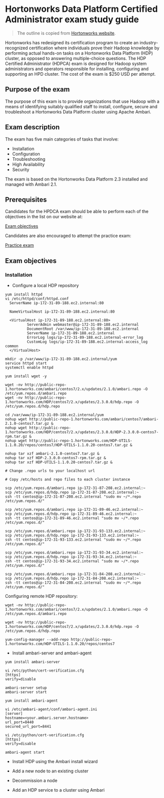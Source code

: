 # Hortonworks Data Platform Certified Administrator exam study guide

> The outline is copied from [Hortonworks website](https://hortonworks.com/services/training/certification/).

Hortonworks has redesigned its certification program to create an industry-recognized certification where
individuals prove their Hadoop knowledge by performing actual hands-on tasks on a Hortonworks Data
Platform (HDP) cluster, as opposed to answering multiple-choice questions. The HDP Certified Administrator
(HDPCA) exam is designed for Hadoop system administrators and operators responsible for installing,
configuring and supporting an HPD cluster. The cost of the exam is $250 USD per attempt.

## Purpose of the exam

The purpose of this exam is to provide organizations that use Hadoop with a means of identifying suitably
qualified staff to install, configure, secure and troubleshoot a Hortonworks Data Platform cluster using Apache
Ambari.

## Exam description

The exam has five main categories of tasks that involve:

* Installation
* Configuration
* Troubleshooting
* High Availability
* Security

The exam is based on the Hortonworks Data Platform 2.3 installed and managed with Ambari 2.1.

## Prerequisites

Candidates for the HPDCA exam should be able to perform each of the objectives in the list on our website at:

[Exam objectives](https://hortonworks.com/services/training/certification/exam-objectives/#hdpca)

Candidates are also encouraged to attempt the practice exam:

[Practice exam](https://2xbbhjxc6wk3v21p62t8n4d4-wpengine.netdna-ssl.com/wp-content/uploads/2015/04/HDPCA-PracticeExamGuide.pdf)

## Exam objectives

### Installation

* Configure a local HDP repository

```
yum install httpd
vi /etc/httpd/conf/httpd.conf
  ServerName ip-172-31-89-188.ec2.internal:80

  NameVirtualHost ip-172-31-89-188.ec2.internal:80

  <VirtualHost ip-172-31-89-188.ec2.internal:80>
          ServerAdmin webmaster@ip-172-31-89-188.ec2.internal
          DocumentRoot /var/www/ip-172-31-89-188.ec2.internal
          ServerName ip-172-31-89-188.ec2.internal
          ErrorLog logs/ip-172-31-89-188.ec2.internal-error_log
          CustomLog logs/ip-172-31-89-188.ec2.internal-access_log common
  </VirtualHost>

mkdir -p /var/www/ip-172-31-89-188.ec2.internal/yum
service httpd start
systemctl enable httpd

yum install wget -y

wget -nv http://public-repo-1.hortonworks.com/ambari/centos7/2.x/updates/2.1.0/ambari.repo -O /etc/yum.repos.d/ambari.repo
wget -nv http://public-repo-1.hortonworks.com/HDP/centos7/2.x/updates/2.3.0.0/hdp.repo -O /etc/yum.repos.d/hdp.repo

cd /var/www/ip-172-31-89-188.ec2.internal/yum
nohup wget http://public-repo-1.hortonworks.com/ambari/centos7/ambari-2.1.0-centos7.tar.gz &
nohup wget http://public-repo-1.hortonworks.com/HDP/centos7/2.x/updates/2.3.0.0/HDP-2.3.0.0-centos7-rpm.tar.gz &
nohup wget http://public-repo-1.hortonworks.com/HDP-UTILS-1.1.0.20/repos/centos7/HDP-UTILS-1.1.0.20-centos7.tar.gz &

nohup tar xzf ambari-2.1.0-centos7.tar.gz &
nohup tar xzf HDP-2.3.0.0-centos7-rpm.tar.gz &
nohup tar xzf HDP-UTILS-1.1.0.20-centos7.tar.gz &

# Change .repo urls to your localhost url

# Copy /etc/hosts and repo files to each cluster instance

scp /etc/yum.repos.d/ambari.repo ip-172-31-87-208.ec2.internal:~
scp /etc/yum.repos.d/hdp.repo ip-172-31-87-208.ec2.internal:~
ssh -tt centos@ip-172-31-87-208.ec2.internal "sudo mv ~/*.repo /etc/yum.repos.d/"

scp /etc/yum.repos.d/ambari.repo ip-172-31-89-46.ec2.internal:~
scp /etc/yum.repos.d/hdp.repo ip-172-31-89-46.ec2.internal:~
ssh -tt centos@ip-172-31-89-46.ec2.internal "sudo mv ~/*.repo /etc/yum.repos.d/"

scp /etc/yum.repos.d/ambari.repo ip-172-31-93-133.ec2.internal:~
scp /etc/yum.repos.d/hdp.repo ip-172-31-93-133.ec2.internal:~
ssh -tt centos@ip-172-31-93-133.ec2.internal "sudo mv ~/*.repo /etc/yum.repos.d/"

scp /etc/yum.repos.d/ambari.repo ip-172-31-93-34.ec2.internal:~
scp /etc/yum.repos.d/hdp.repo ip-172-31-93-34.ec2.internal:~
ssh -tt centos@ip-172-31-93-34.ec2.internal "sudo mv ~/*.repo /etc/yum.repos.d/"

scp /etc/yum.repos.d/ambari.repo ip-172-31-84-208.ec2.internal:~
scp /etc/yum.repos.d/hdp.repo ip-172-31-84-208.ec2.internal:~
ssh -tt centos@ip-172-31-84-208.ec2.internal "sudo mv ~/*.repo /etc/yum.repos.d/"

```


Configuring remote HDP repository:

```
wget -nv http://public-repo-1.hortonworks.com/ambari/centos7/2.x/updates/2.1.0/ambari.repo -O /etc/yum.repos.d/ambari.repo

wget -nv http://public-repo-1.hortonworks.com/HDP/centos7/2.x/updates/2.3.0.0/hdp.repo -O /etc/yum.repos.d/hdp.repo

yum-config-manager --add-repo http://public-repo-1.hortonworks.com/HDP-UTILS-1.1.0.20/repos/centos7
```

* Install ambari-server and ambari-agent

```
yum install ambari-server

vi /etc/python/cert-verification.cfg
[https]
verify=disable

ambari-server setup
ambari-server start
```

```
yum install ambari-agent

vi /etc/ambari-agent/conf/ambari-agent.ini
[server]
hostname=<your.ambari.server.hostname>
url_port=8440
secured_url_port=8441

vi /etc/python/cert-verification.cfg
[https]
verify=disable

ambari-agent start
```

* Install HDP using the Ambari install wizard



* Add a new node to an existing cluster

* Decommission a node

* Add an HDP service to a cluster using Ambari
